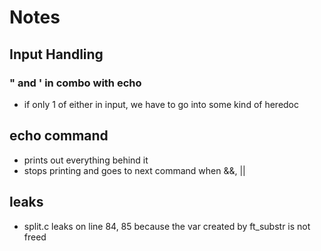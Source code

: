 # Notes
## Input Handling
### " and ' in combo with echo
- if only 1 of either in input, we have to go into some kind of heredoc
## echo command
- prints out everything behind it
- stops printing and goes to next command when &&, ||

## leaks
- split.c leaks on line 84, 85 because the var created by ft_substr is not freed